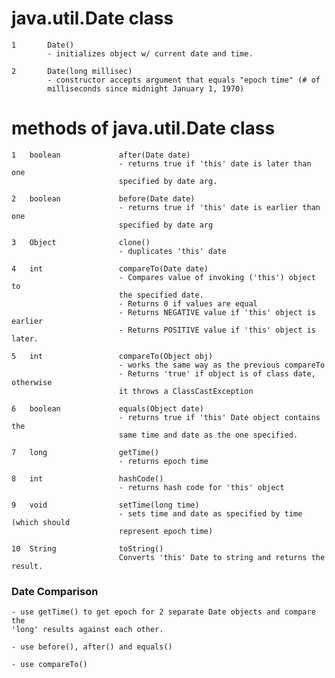 # java.util.Date class


    1       Date()
            - initializes object w/ current date and time.
            
    2       Date(long millisec)
            - constructor accepts argument that equals "epoch time" (# of 
            milliseconds since midnight January 1, 1970)
            
# methods of java.util.Date class

    1   boolean             after(Date date)
                            - returns true if 'this' date is later than one
                            specified by date arg. 
                            
    2   boolean             before(Date date) 
                            - returns true if 'this' date is earlier than one 
                            specified by date arg
                            
    3   Object              clone()
                            - duplicates 'this' date
                            
    4   int                 compareTo(Date date)
                            - Compares value of invoking ('this') object to 
                            the specified date. 
                            - Returns 0 if values are equal
                            - Returns NEGATIVE value if 'this' object is earlier
                            - Returns POSITIVE value if 'this' object is later.
                            
    5   int                 compareTo(Object obj)
                            - works the same way as the previous compareTo
                            - Returns 'true' if object is of class date, otherwise
                            it throws a ClassCastException
                            
    6   boolean             equals(Object date) 
                            - returns true if 'this' Date object contains the
                            same time and date as the one specified. 
                            
    7   long                getTime()
                            - returns epoch time
                            
    8   int                 hashCode()
                            - returns hash code for 'this' object
                            
    9   void                setTime(long time)
                            - sets time and date as specified by time (which should
                            represent epoch time)
                            
    10  String              toString()
                            Converts 'this' Date to string and returns the result. 
                            
### Date Comparison

    - use getTime() to get epoch for 2 separate Date objects and compare the
    'long' results against each other. 
    
    - use before(), after() and equals()
    
    - use compareTo()
    


       

